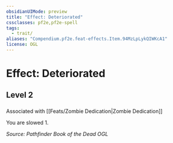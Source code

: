 ```yaml
---
obsidianUIMode: preview
title: "Effect: Deteriorated"
cssclasses: pf2e,pf2e-spell
tags:
  - trait/
aliases: "Compendium.pf2e.feat-effects.Item.94MzLpLykQIWKcA1"
license: OGL
---
```

# Effect: Deteriorated
## Level 2
### 






Associated with [[Feats/Zombie Dedication|Zombie Dedication]]

You are slowed 1.

*Source: Pathfinder Book of the Dead*
*OGL*